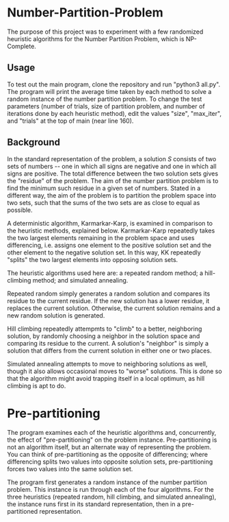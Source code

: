 # Number-Partition-Problem

The purpose of this project was to experiment with a few randomized heuristic algorithms for the Number Partition Problem, which is NP-Complete. 

## Usage

To test out the main program, clone the repository and run "python3 all.py". The program will print the average time taken by each method to solve a random instance of the number partition problem. To change the test parameters (number of trials, size of partition problem, and number of iterations done by each heuristic method), edit the values "size", "max_iter", and "trials" at the top of main (near line 160). 

## Background

In the standard representation of the problem, a solution *S* consists of two sets of numbers -- one in which all signs are negative and one in which all signs are positive. The total difference between the two solution sets gives the "residue" of the problem. The aim of the number partition problem is to find the minimum such residue in a given set of numbers. Stated in a different way, the aim of the problem is to partition the problem space into two sets, such that the sums of the two sets are as close to equal as possible.

A deterministic algorithm, Karmarkar-Karp, is examined in comparison to the heuristic methods, explained below. Karmarkar-Karp repeatedly takes the two largest elements remaining in the problem space and uses differencing, i.e. assigns one element to the positive solution set and the other element to the negative solution set. In this way, KK repeatedly "splits" the two largest elements into opposing solution sets. 

The heuristic algorithms used here are: a repeated random method; a hill-climbing method; and simulated annealing. 

Repeated random simply generates a random solution and compares its residue to the current residue. If the new solution has a lower residue, it replaces the current solution. Otherwise, the current solution remains and a new random solution is generated.

Hill climbing repeatedly attempmts to "climb" to a better, neighboring solution, by randomly choosing a neighbor in the solution space and comparing its residue to the current. A solution's "neighbor" is simply a solution that differs from the current solution in either one or two places.

Simulated annealing attempts to move to neighboring solutions as well, though it also allows occasional moves to "worse" solutions. This is done so that the algorithm might avoid trapping itself in a local optimum, as hill climbing is apt to do.

# Pre-partitioning

The program examines each of the heuristic algorithms and, concurrently, the effect of "pre-partitioning" on the problem instance. Pre-partitioning is not an algorithm itself, but an alternate way of representing the problem. You can think of pre-partitioning as the opposite of differencing; where differencing splits two values into opposite solution sets, pre-partitioning forces two values into the same solution set.

The program first generates a random instance of the number partition problem. This instance is run through each of the four algorithms. For the three heuristics (repeated random, hill climbing, and simulated annealing), the instance runs first in its standard representation, then in a pre-partitioned representation. 


